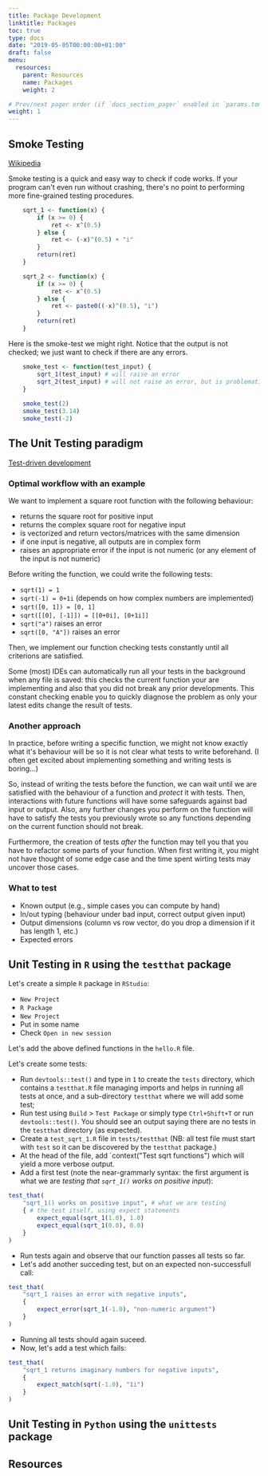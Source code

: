 ```yaml
---
title: Package Development
linktitle: Packages
toc: true
type: docs
date: "2019-05-05T00:00:00+01:00"
draft: false
menu:
  resources:
    parent: Resources
    name: Packages
    weight: 2

# Prev/next pager order (if `docs_section_pager` enabled in `params.toml`)
weight: 1
---
```


## Smoke Testing
[Wikipedia](https://en.wikipedia.org/wiki/Smoke_testing_(software))

Smoke testing is a quick and easy way to check if code works. 
If your program can't even run without crashing, there's no point to performing more fine-grained testing procedures.
```r
    sqrt_1 <- function(x) {
        if (x >= 0) {
            ret <- x^(0.5)
        } else {
            ret <- (-x)^(0.5) + "i"
        }
        return(ret)
    }

    sqrt_2 <- function(x) {
        if (x >= 0) {
            ret <- x^(0.5)
        } else {
            ret <- paste0((-x)^(0.5), "i")
        }
        return(ret)
    }
```
Here is the smoke-test we might right. 
Notice that the output is not checked; we just want to check if there are any errors.
```r
    smoke_test <- function(test_input) {
        sqrt_1(test_input) # will raise an error
        sqrt_2(test_input) # will not raise an error, but is problematic
    }
    
    smoke_test(2)
    smoke_test(3.14)
    smoke_test(-2)
```

## The Unit Testing paradigm

[Test-driven development](https://en.wikipedia.org/wiki/Test-driven_development)

### Optimal workflow with an example

We want to implement a square root function with the following behaviour:

- returns the square root for positive input
- returns the complex square root for negative input
- is vectorized and return vectors/matrices with the same dimension
- if one input is negative, all outputs are in complex form
- raises an appropriate error if the input is not numeric (or any element of the input is not numeric)

Before writing the function, we could write the following tests:

- `sqrt(1) = 1`
- `sqrt(-1) = 0+1i` (depends on how complex numbers are implemented)
- `sqrt([0, 1]) = [0, 1]`
- `sqrt([[0], [-1]]) = [[0+0i], [0+1i]]`
- `sqrt("a")` raises an error
- `sqrt([0, "A"])` raises an error

Then, we implement our function checking tests constantly until all criterions are satisfied. 

Some (most) IDEs can automatically run all your tests in the background when any file is saved: this checks the current function your are implementing and also that you did not break any prior developments. This constant checking enable you to quickly diagnose the problem as only your latest edits change the result of tests.

### Another approach

In practice, before writing a specific function, we might not know exactly what it's behaviour will be so it is not clear what tests to write beforehand. (I often get excited about implementing something and writing tests is boring...)

So, instead of writing the tests before the function, we can wait until we are satisfied with the behaviour of a function and *protect* it with tests. Then, interactions with future functions will have some safeguards against bad input or output. Also, any further changes you perform on the function will have to satisfy the tests you previously wrote so any functions depending on the current function should not break.

Furthermore, the creation of tests *after* the function may tell you that you have to refactor some parts of your function. When first writing it, you might not have thought of some edge case and the time spent wirting tests may uncover those cases.

### What to test

- Known output (e.g., simple cases you can compute by hand)
- In/out typing (behaviour under bad input, correct output given input)
- Output dimensions (column vs row vector, do you drop a dimension if it has length 1, etc.)
- Expected errors

## Unit Testing in `R` using the `testthat` package

Let's create a simple `R` package in `RStudio`:

- `New Project`
- `R Package`
- `New Project`
- Put in some name
- Check `Open in new session`

Let's add the above defined functions in the `hello.R` file.

Let's create some tests:

- Run `devtools::test()` and type in `1` to create the `tests` directory, which contains a `testthat.R` file managing imports and helps in running all tests at once, and a sub-directory `testthat` where we will add some test;
- Run test using `Build` > `Test Package` or simply type `Ctrl+Shift+T` or run `devtools::test()`. You should see an output saying there are no tests in the `testthat` directory (as expected).
- Create a `test_sqrt_1.R` file in `tests/testthat` (NB: all test file must start with `test` so it can be discovered by the `testthat` package.)
- At the head of the file, add `context("Test sqrt functions") which will yield a more verbose output.
- Add a first test (note the near-grammarly syntax: the first argument is what we are *testing that `sqrt_1()` works on positive input*):
```r
test_that(
    "sqrt_1() works on positive input", # what we are testing
    { # the test itself, using expect statements
        expect_equal(sqrt_1(1.0), 1.0)
        expect_equal(sqrt_1(0.0), 0.0)
    }
)
```
- Run tests again and observe that our function passes all tests so far.
- Let's add another succeding test, but on an expected non-successfull call:
```r
test_that(
    "sqrt_1 raises an error with negative inputs",
    {
        expect_error(sqrt_1(-1.0), "non-numeric argument")
    }
)
```
- Running all tests should again suceed.
- Now, let's add a test which fails:
```r
test_that(
    "sqrt_1 returns imaginary numbers for negative inputs",
    {
        expect_match(sqrt(-1.0), "1i")
    }
)
```

## Unit Testing in `Python` using the `unittests` package


## Resources

